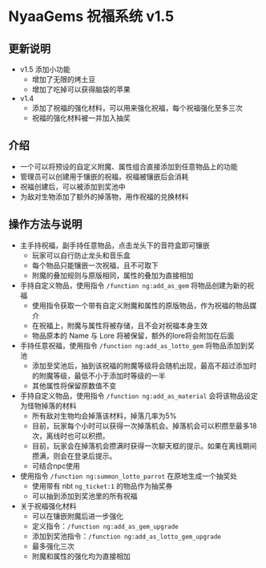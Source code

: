# NyaaGems 祝福系统 v1.5

## 更新说明

- v1.5 添加小功能
    - 增加了无限的烤土豆
    - 增加了吃掉可以获得脑袋的苹果
- v1.4
    - 添加了祝福的强化材料，可以用来强化祝福，每个祝福强化至多三次
    - 祝福的强化材料被一并加入抽奖

## 介绍

- 一个可以将预设的自定义附魔、属性组合直接添加到任意物品上的功能
- 管理员可以创建用于镶嵌的祝福，祝福被镶嵌后会消耗
- 祝福创建后，可以被添加到奖池中
- 为敌对生物添加了额外的掉落物，用作祝福的兑换材料

## 操作方法与说明

- 主手持祝福，副手持任意物品，点击龙头下的音符盒即可镶嵌
    - 玩家可以自行防止龙头和音乐盒
    - 每个物品只能镶嵌一次祝福，且不可取下
    - 附魔的叠加规则与原版相同，属性的叠加为直接相加
- 手持自定义物品，使用指令 `/function ng:add_as_gem` 将物品创建为新的祝福
    - 使用指令获取一个带有自定义附魔和属性的原版物品，作为祝福的物品媒介
    - 在祝福上，附魔与属性将被存储，且不会对祝福本身生效
    - 物品原本的 Name 与 Lore 将被保留，额外的lore将会附加在后面
- 手持任意祝福，使用指令 `/function ng:add_as_lotto_gem` 将物品添加到奖池
    - 添加至奖池后，抽到该祝福的附魔等级将会随机出现，最高不超过添加时的附魔等级，最低不小于添加时等级的一半
    - 其他属性将保留原数值不变
- 手持自定义物品，使用指令 `/function ng:add_as_material` 会将该物品设定为怪物掉落的材料
    - 所有敌对生物均会掉落该材料，掉落几率为5%
    - 目前，玩家每个小时可以获得一次掉落机会。掉落机会可以积攒至最多18次，离线时也可以积攒。
    - 目前，玩家会在掉落机会攒满时获得一次聊天框的提示。如果在离线期间攒满，则会在登录后提示。
    - 可结合npc使用
- 使用指令 `/function ng:summon_lotto_parrot` 在原地生成一个抽奖处
    - 使用带有 nbt `ng_ticket:1` 的物品作为抽奖券
    - 可以抽到添加到奖池里的所有祝福
- 关于祝福强化材料
    - 可以在镶嵌附魔后进一步强化
    - 定义指令：`/function ng:add_as_gem_upgrade`
    - 添加到奖池指令：`/function ng:add_as_lotto_gem_upgrade`
    - 最多强化三次
    - 附魔和属性的强化均为直接相加